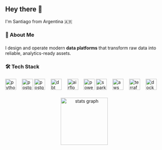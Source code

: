 <h2 align="left">Hey there 👋</h2>

<p align="left">I'm Santiago from Argentina 🇦🇷</p>

###

<h3 align="left">💫 About Me</h3>

###

<p align="left">
I design and operate modern <b>data platforms</b> that transform raw data into reliable, analytics-ready assets.<br>

###

<h3 align="left">🛠 Tech Stack</h3>

###

<div align="left">

  <img src="https://cdn.jsdelivr.net/gh/devicons/devicon/icons/python/python-original.svg" height="35" alt="python logo" />
  <img width="10" />
  <img src="https://cdn.jsdelivr.net/gh/devicons/devicon/icons/postgresql/postgresql-original.svg" height="35" alt="postgresql logo" />
  <img src="https://icon.icepanel.io/AWS/svg/Analytics/Redshift.svg" height="35" alt="postgresql logo" />
  <img width="10" />
  <img src="https://logo.svgcdn.com/logos/dbt-icon.png" height="35" alt="dbt logo" />
  <img width="10" />
  <img src="https://cdn.jsdelivr.net/gh/devicons/devicon/icons/apacheairflow/apacheairflow-original.svg" height="35" alt="airflow logo" />
  <img width="10" />
  <img src="https://logo.svgcdn.com/logos/microsoft-power-bi.png" height="35" alt="powerbi logo" />
  <img src="https://cdn.jsdelivr.net/gh/devicons/devicon/icons/apachespark/apachespark-original.svg" height="35" alt="spark logo" />
  <img width="10" />
  <img src="https://cdn.icon-icons.com/icons2/2699/PNG/512/amazon_aws_logo_icon_168666.png" height="35" alt="aws logo" />
  <img width="10" />
  <img src="https://cdn.jsdelivr.net/gh/devicons/devicon/icons/terraform/terraform-original.svg" height="35" alt="terraform logo" />
  <img width="10" />
  <img src="https://cdn.jsdelivr.net/gh/devicons/devicon/icons/docker/docker-original.svg" height="35" alt="docker logo" />
  <img width="10" />
</div>

###

<div align="center">
  <img src="https://github-readme-stats.vercel.app/api?username=santieb&hide_title=false&hide_rank=false&show_icons=true&include_all_commits=true&count_private=true&disable_animations=false&theme=dracula&locale=en&hide_border=false&order=1" height="150" alt="stats graph"  /></div>
